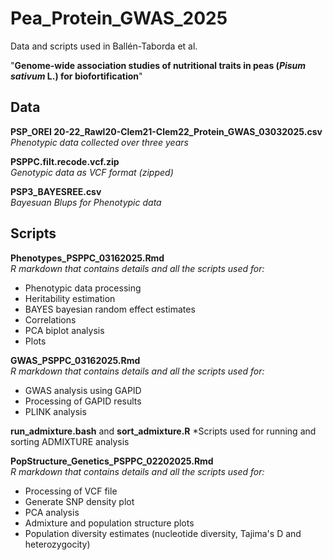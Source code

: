 # Pea_Protein_GWAS_2025  

Data and scripts used in Ballén-Taborda et al.   

"**Genome-wide association studies of nutritional traits in peas (*Pisum sativum* L.) for biofortification**"  

## Data  

**PSP_OREI 20-22_Rawl20-Clem21-Clem22_Protein_GWAS_03032025.csv**  
*Phenotypic data collected over three years*  
            
**PSPPC.filt.recode.vcf.zip**   
*Genotypic data as VCF format (zipped)*  
           
**PSP3_BAYESREE.csv**  
*Bayesuan Blups for Phenotypic data*  
           
## Scripts  

**Phenotypes_PSPPC_03162025.Rmd**    
*R markdown that contains details and all the scripts used for:*  
- Phenotypic data processing
- Heritability estimation
- BAYES bayesian random effect estimates  
- Correlations  
- PCA biplot analysis  
- Plots

**GWAS_PSPPC_03162025.Rmd**  
*R markdown that contains details and all the scripts used for:*  
- GWAS analysis using GAPID    
- Processing of GAPID results   
- PLINK analysis       

**run_admixture.bash** and **sort_admixture.R**
*Scripts used for running and sorting ADMIXTURE analysis  

**PopStructure_Genetics_PSPPC_02202025.Rmd**  
*R markdown that contains details and all the scripts used for:*  
- Processing of VCF file  
- Generate SNP density plot  
- PCA analysis  
- Admixture and population structure plots   
- Population diversity estimates (nucleotide diversity, Tajima's D and heterozygocity)   
    



